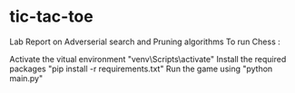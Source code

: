 # tic-tac-toe
Lab Report on Adverserial search and Pruning algorithms 
To run Chess :

Activate the vitual environment "venv\Scripts\activate"
Install the required packages "pip install -r requirements.txt"
Run the game using "python main.py"
